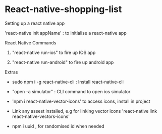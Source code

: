 # React-native-shopping-list

Setting up a react native app

'react-native init appName' : to initialise a react-native app



React Native Commands

1. "react-native run-ios" to fire up IOS app

2. "react-native run-android" to fire up android app

Extras

* sudo npm i -g react-native-cli : Install react-native-cli

* "open -a simulator" : CLI command to open ios simulator

* 'npm i react-native-vector-icons' to access icons, install in project

* Link any assest installed, e.g for linking vector icons 'react-native link react-native-vectors-icons'

* npm i uuid , for randomised id when needed